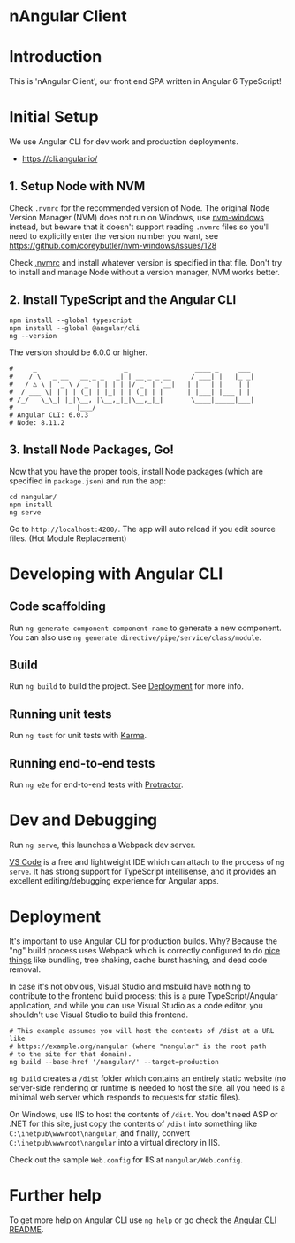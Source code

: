 nAngular Client
===============

# Introduction
This is 'nAngular Client', our front end SPA written in Angular 6 TypeScript!

# Initial Setup
We use Angular CLI for dev work and production deployments.

* https://cli.angular.io/

## 1. Setup Node with NVM
Check `.nvmrc` for the recommended version of Node.
The original Node Version Manager (NVM) does not run on Windows, use
[nvm-windows](https://github.com/coreybutler/nvm-windows) instead,
but beware that it doesn't support reading `.nvmrc` files so you'll
need to explicitly enter the version number you want, see
https://github.com/coreybutler/nvm-windows/issues/128

Check [.nvmrc](.nvmrc) and install whatever version is specified in that file.
Don't try to install and manage Node without a version manager, NVM works
better.

## 2. Install TypeScript and the Angular CLI

```Shell
npm install --global typescript
npm install --global @angular/cli
ng --version
```

The version should be 6.0.0 or higher.

```Shell
#     _                      _                 ____ _     ___
#    / \   _ __   __ _ _   _| | __ _ _ __     / ___| |   |_ _|
#   / △ \ | '_ \ / _` | | | | |/ _` | '__|   | |   | |    | |
#  / ___ \| | | | (_| | |_| | | (_| | |      | |___| |___ | |
# /_/   \_\_| |_|\__, |\__,_|_|\__,_|_|       \____|_____|___|
#                |___/
# Angular CLI: 6.0.3
# Node: 8.11.2
```

## 3. Install Node Packages, Go!
Now that you have the proper tools, install Node packages (which are
specified in `package.json`) and run the app:

```Shell
cd nangular/
npm install
ng serve
```

Go to `http://localhost:4200/`. The app will auto reload if you edit
source files. (Hot Module Replacement)

# Developing with Angular CLI

## Code scaffolding

Run `ng generate component component-name` to generate a new component.
You can also use `ng generate directive/pipe/service/class/module`.

## Build

Run `ng build` to build the project.
See [Deployment](#deployment) for more info.

## Running unit tests

Run `ng test` for unit tests with [Karma](https://karma-runner.github.io).

## Running end-to-end tests

Run `ng e2e` for end-to-end tests with [Protractor](http://www.protractortest.org/).

# Dev and Debugging
Run `ng serve`, this launches a Webpack dev server.

[VS Code](https://code.visualstudio.com/) is a free and lightweight IDE which
can attach to the process of `ng serve`. It has strong support for TypeScript
intellisense, and it provides an excellent editing/debugging experience for
Angular apps.

# Deployment
It's important to use Angular CLI for production builds. Why? Because the
"ng" build process uses Webpack which is correctly configured to do
[nice things](https://github.com/angular/angular-cli/wiki/build) like
bundling, tree shaking, cache burst hashing, and dead code removal.

In case it's not obvious, Visual Studio and msbuild have nothing to contribute
to the frontend build process; this is a pure TypeScript/Angular application,
and while you can use Visual Studio as a code editor, you shouldn't use
Visual Studio to build this frontend.

```Shell
# This example assumes you will host the contents of /dist at a URL like
# https://example.org/nangular (where "nangular" is the root path
# to the site for that domain).
ng build --base-href '/nangular/' --target=production
 ```

`ng build` creates a `/dist` folder which contains an entirely
static website (no server-side rendering or runtime is needed to host the
site, all you need is a minimal web server which responds to requests for
static files).

On Windows, use IIS to host the contents of `/dist`. You don't need ASP or
.NET for this site, just copy the contents of `/dist` into something like
`C:\inetpub\wwwroot\nangular`, and finally, convert
`C:\inetpub\wwwroot\nangular` into a virtual directory in IIS.

Check out the sample `Web.config` for IIS at `nangular/Web.config`.

# Further help

To get more help on Angular CLI use `ng help` or go check the
[Angular CLI README](https://github.com/angular/angular-cli/blob/master/README.md).
